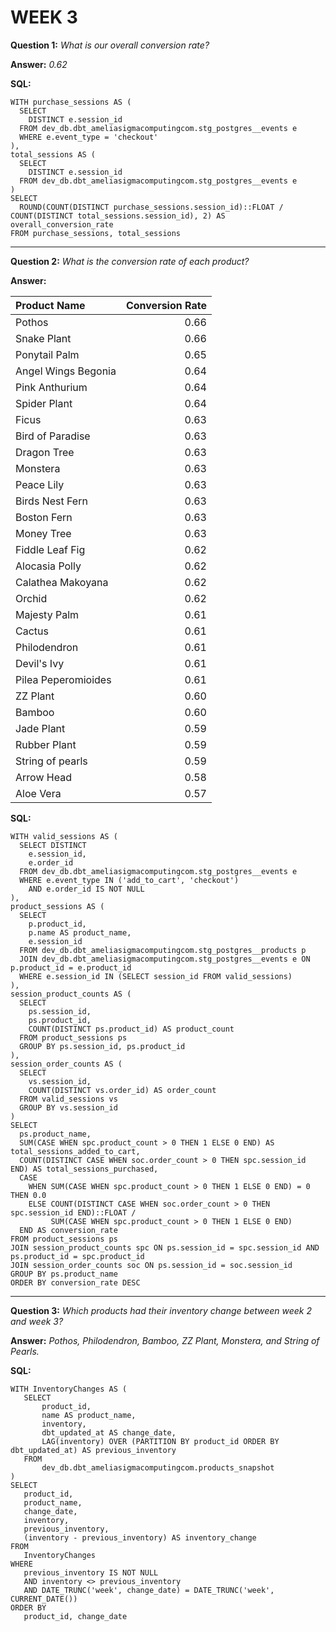 WEEK 3
==

**Question 1:** *What is our overall conversion rate?*

**Answer:** *0.62*

**SQL:**

```
WITH purchase_sessions AS (
  SELECT
    DISTINCT e.session_id
  FROM dev_db.dbt_ameliasigmacomputingcom.stg_postgres__events e
  WHERE e.event_type = 'checkout'
),
total_sessions AS (
  SELECT
    DISTINCT e.session_id
  FROM dev_db.dbt_ameliasigmacomputingcom.stg_postgres__events e
)
SELECT
  ROUND(COUNT(DISTINCT purchase_sessions.session_id)::FLOAT / COUNT(DISTINCT total_sessions.session_id), 2) AS overall_conversion_rate
FROM purchase_sessions, total_sessions
```

________________


**Question 2:** *What is the conversion rate of each product?*

**Answer:**

|     Product Name     | Conversion Rate |
| :---                 |             ---:|
| Pothos               |             0.66|
| Snake Plant          |             0.66|
| Ponytail Palm        |             0.65|
| Angel Wings Begonia  |             0.64|
| Pink Anthurium       |             0.64|
| Spider Plant         |             0.64|
| Ficus                |             0.63|
| Bird of Paradise     |             0.63|
| Dragon Tree          |             0.63|
| Monstera             |             0.63|
| Peace Lily           |             0.63|
| Birds Nest Fern      |             0.63|
| Boston Fern          |             0.63|
| Money Tree           |             0.63|
| Fiddle Leaf Fig      |             0.62|
| Alocasia Polly       |             0.62|
| Calathea Makoyana    |             0.62|
| Orchid               |             0.62|
| Majesty Palm         |             0.61|
| Cactus               |             0.61|
| Philodendron         |             0.61|
| Devil's Ivy          |             0.61|
| Pilea Peperomioides  |             0.61|
| ZZ Plant             |             0.60|
| Bamboo               |             0.60|
| Jade Plant           |             0.59|
| Rubber Plant         |             0.59|
| String of pearls     |             0.59|
| Arrow Head           |             0.58|
| Aloe Vera            |             0.57|

**SQL:**

```
WITH valid_sessions AS (
  SELECT DISTINCT
    e.session_id,
    e.order_id
  FROM dev_db.dbt_ameliasigmacomputingcom.stg_postgres__events e
  WHERE e.event_type IN ('add_to_cart', 'checkout')
    AND e.order_id IS NOT NULL
),
product_sessions AS (
  SELECT
    p.product_id,
    p.name AS product_name,
    e.session_id
  FROM dev_db.dbt_ameliasigmacomputingcom.stg_postgres__products p
  JOIN dev_db.dbt_ameliasigmacomputingcom.stg_postgres__events e ON p.product_id = e.product_id
  WHERE e.session_id IN (SELECT session_id FROM valid_sessions)
),
session_product_counts AS (
  SELECT
    ps.session_id,
    ps.product_id,
    COUNT(DISTINCT ps.product_id) AS product_count
  FROM product_sessions ps
  GROUP BY ps.session_id, ps.product_id
),
session_order_counts AS (
  SELECT
    vs.session_id,
    COUNT(DISTINCT vs.order_id) AS order_count
  FROM valid_sessions vs
  GROUP BY vs.session_id
)
SELECT
  ps.product_name,
  SUM(CASE WHEN spc.product_count > 0 THEN 1 ELSE 0 END) AS total_sessions_added_to_cart,
  COUNT(DISTINCT CASE WHEN soc.order_count > 0 THEN spc.session_id END) AS total_sessions_purchased,
  CASE
    WHEN SUM(CASE WHEN spc.product_count > 0 THEN 1 ELSE 0 END) = 0 THEN 0.0
    ELSE COUNT(DISTINCT CASE WHEN soc.order_count > 0 THEN spc.session_id END)::FLOAT /
         SUM(CASE WHEN spc.product_count > 0 THEN 1 ELSE 0 END)
  END AS conversion_rate
FROM product_sessions ps
JOIN session_product_counts spc ON ps.session_id = spc.session_id AND ps.product_id = spc.product_id
JOIN session_order_counts soc ON ps.session_id = soc.session_id
GROUP BY ps.product_name
ORDER BY conversion_rate DESC
```

------------

**Question 3:** *Which products had their inventory change between week 2 and week 3?*

**Answer:** *Pothos, Philodendron, Bamboo, ZZ Plant, Monstera, and String of Pearls.*

**SQL:**

```
WITH InventoryChanges AS (
   SELECT
       product_id,
       name AS product_name,
       inventory,
       dbt_updated_at AS change_date,
       LAG(inventory) OVER (PARTITION BY product_id ORDER BY dbt_updated_at) AS previous_inventory
   FROM
       dev_db.dbt_ameliasigmacomputingcom.products_snapshot
)
SELECT
   product_id,
   product_name,
   change_date,
   inventory,
   previous_inventory,
   (inventory - previous_inventory) AS inventory_change
FROM
   InventoryChanges
WHERE
   previous_inventory IS NOT NULL
   AND inventory <> previous_inventory
   AND DATE_TRUNC('week', change_date) = DATE_TRUNC('week', CURRENT_DATE())
ORDER BY
   product_id, change_date
```
